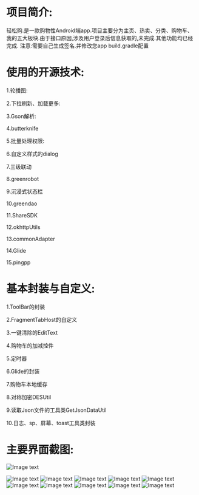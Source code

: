 项目简介:
====

轻松购.是一款购物性Android端app.项目主要分为主页、热卖、分类、购物车、我的五大板块.由于接口原因,涉及用户登录后信息获取的,未完成.其他功能均已经完成.
注意:需要自己生成签名.并修改您app build.gradle配置

使用的开源技术:
====

1.轮播图:

2.下拉刷新、加载更多:

3.Gson解析:

4.butterknife

5.批量处理权限:

6.自定义样式的dialog

7.三级联动

8.greenrobot

9.沉浸式状态栏

10.greendao

11.ShareSDK

12.okhttpUtils

13.commonAdapter

14.Glide

15.pingpp


基本封装与自定义:
====

1.ToolBar的封装

2.FragmentTabHost的自定义

3.一键清除的EditText

4.购物车的加减控件

5.定时器

6.Glide的封装

7.购物车本地缓存

8.对称加密DESUtil

9.读取Json文件的工具类GetJsonDataUtil

10.日志、sp、屏幕、toast工具类封装

主要界面截图:
====

![Image text](https://github.com/gaolh89/cniao5/blob/master/screenshots/pic11.png)

![Image text](https://github.com/gaolh89/cniao5/blob/master/screenshots/pic10.png)
![Image text](https://github.com/gaolh89/cniao5/blob/master/screenshots/pic1.jpg)
![Image text](https://github.com/gaolh89/cniao5/blob/master/screenshots/pic2.jpg)
![Image text](https://github.com/gaolh89/cniao5/blob/master/screenshots/pic3.jpg)
![Image text](https://github.com/gaolh89/cniao5/blob/master/screenshots/pic4.jpg)
![Image text](https://github.com/gaolh89/cniao5/blob/master/screenshots/pic5.jpg)
![Image text](https://github.com/gaolh89/cniao5/blob/master/screenshots/pic6.jpg)
![Image text](https://github.com/gaolh89/cniao5/blob/master/screenshots/pic7.jpg)
![Image text](https://github.com/gaolh89/cniao5/blob/master/screenshots/pic8.jpg)
![Image text](https://github.com/gaolh89/cniao5/blob/master/screenshots/pic9.jpg)
